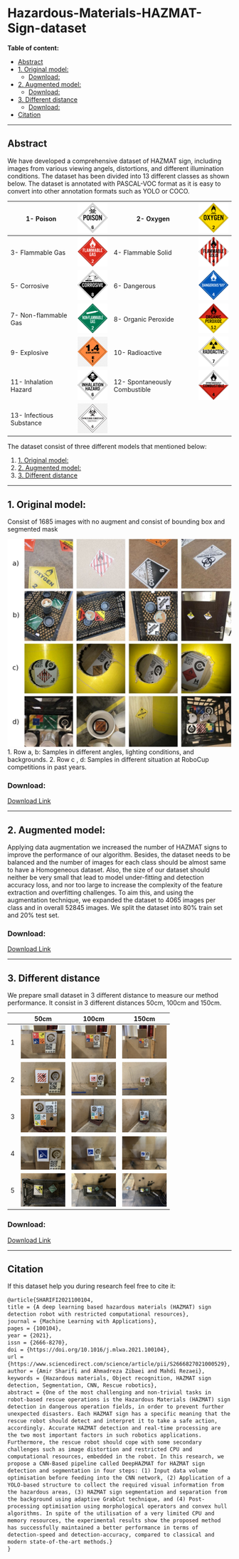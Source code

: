 # Hazardous-Materials-HAZMAT-Sign-dataset

<!-- vscode-markdown-toc -->
**Table of content:**

* [Abstract](#Abstract)
* [1. Original model:](#Originalmodel:)
	* [Download:](#Download:)
* [2. Augmented model:](#Augmentedmodel:)
	* [Download:](#Download:-1)
* [3. Different distance](#Differentdistance)
	* [Download:](#Download:-1)
* [Citation](#Citation)

<!-- vscode-markdown-toc-config
	numbering=false
	autoSave=true
	/vscode-markdown-toc-config -->
<!-- /vscode-markdown-toc -->




---
## <a name='Abstract'></a>Abstract


We have developed a comprehensive dataset of HAZMAT sign, including images from various viewing angels, distortions, and different illumination conditions. The dataset has been divided into 13 different classes as shown below. The dataset is annotated with PASCAL-VOC format as it is easy to convert into other annotation formats such as YOLO or COCO.

| 1- Poison | <img src="images/classes/1-poison.png" alt="1-poison" width="100"/> | 2- Oxygen |<img src="images/classes/2-oxygen.png" alt="2-oxygen" width="100"/> |
|---|---|---|---|
| 3- Flammable Gas | <img src="images/classes/3-flammable-gas.png" alt="3-flammable-gas" width="100"/> | 4- Flammable Solid |<img src="images/classes/4-flammable-solid.png" alt="4-flammable-solid" width="100"/> | 
| 5- Corrosive |<img src="images/classes/5-corrosive.png" alt="5-corrosive" width="100"/> | 6- Dangerous | <img src="images/classes/6-dangerous.png" alt="6-dangerous" width="100"/> | 
| 7- Non-flammable Gas |<img src="images/classes/7-non-flammable-gas.png" alt="7-non-flammable-gas" width="100"/> | 8- Organic Peroxide | <img src="images/classes/8-organic-peroxide.png" alt="8-organic-peroxide" width="100"/> |
| 9- Explosive | <img src="images/classes/9-explosive.png" alt="9-explosive" width="100"/> |  10- Radioactive | <img src="images/classes/10-radio-active.png" alt="10-radio-active" width="100"/> |
| 11- Inhalation Hazard | <img src="images/classes/11-inhalation-hazard.png" alt="11-inhalation-hazard" width="100"/> | 12- Spontaneously Combustible | <img src="images/classes/12-spontaneously-combustible.png" alt="12-spontaneously-combustible" width="100"/>  | 
| 13- Infectious Substance | <img src="images/classes/13-infectious-substance.png" alt="13-infectious-substance" width="100"/>   |  |  |


The dataset consist of three different models that mentioned below: 
1. [1. Original model:](#Originalmodel:)
2. [2. Augmented model:](#Augmentedmodel:)
3. [3. Different distance](#Differentdistance)

---
## <a name='Originalmodel:'></a>1. Original model: 

Consist of 1685 images with no augment and consist of bounding box and segmented mask

<img src="images/samples.jpg" alt="13-infectious-substance" /> 
1. Row a, b: Samples in different angles, lighting conditions, and backgrounds. 
2. Row c , d: Samples in different situation at RoboCup competitions in past years.

### <a name='Download:'></a>Download:


[Download Link](https://drive.google.com/drive/folders/1-dQPRdQ-MRp6mrPhnpng5pcgJsTZMg23?usp=sharing)

---
## <a name='Augmentedmodel:'></a>2. Augmented model: 


Applying data augmentation we increased the number of HAZMAT signs to improve the performance of our algorithm. Besides, the dataset needs to be balanced and the number of images for each class should be almost same to have a Homogeneous dataset. Also, the size of our dataset should neither be very small that lead to model under-fitting and detection accuracy loss, and nor too large to increase the complexity of the feature extraction and overfitting challenges. To aim this, and using the augmentation technique, we expanded the dataset to 4065 images per class and in overall 52845 images. We split the dataset into 80% train set and 20% test set.


### <a name='Download:-1'></a>Download:

[Download Link](https://drive.google.com/drive/folders/1ZglTZkiIhb6xI0v9cwXJfV2-Y4yL9S1V?usp=sharing)

---

## <a name='Differentdistance'></a>3. Different distance
We prepare small dataset in 3 different distance to measure our method performance. It consist in 3 different distances 50cm, 100cm and 150cm.

|| 50cm | 100cm | 150cm |
|---|---|---|---|
|1 |<img src="images/DifferentDistances/50/01.jpg" alt="13-infectious-substance" width="100"/> |<img src="images/DifferentDistances/100/01.jpg" alt="13-infectious-substance" width="100"/>| <img src="images/DifferentDistances/150/01.jpg" alt="13-infectious-substance" width="100"/> |
|2 |<img src="images/DifferentDistances/50/02.jpg" alt="13-infectious-substance" width="100"/> |<img src="images/DifferentDistances/100/02.jpg" alt="13-infectious-substance" width="100"/>| <img src="images/DifferentDistances/150/02.jpg" alt="13-infectious-substance" width="100"/> |
|3 |<img src="images/DifferentDistances/50/03.jpg" alt="13-infectious-substance" width="100"/> |<img src="images/DifferentDistances/100/03.jpg" alt="13-infectious-substance" width="100"/>| <img src="images/DifferentDistances/150/03.jpg" alt="13-infectious-substance" width="100"/> |
|4 |<img src="images/DifferentDistances/50/04.jpg" alt="13-infectious-substance" width="100"/> |<img src="images/DifferentDistances/100/04.jpg" alt="13-infectious-substance" width="100"/>| <img src="images/DifferentDistances/150/04.jpg" alt="13-infectious-substance" width="100"/> |
|5 |<img src="images/DifferentDistances/50/05.jpg" alt="13-infectious-substance" width="100"/> |<img src="images/DifferentDistances/100/05.jpg" alt="13-infectious-substance" width="100"/>| <img src="images/DifferentDistances/150/05.jpg" alt="13-infectious-substance" width="100"/> |

### <a name='Download:-1'></a>Download:

[Download Link](https://drive.google.com/drive/folders/1aBcR-5jOs3gRce4oHBA1bQ3crp8F9UD-?usp=sharing)

---
## <a name='Citation'></a>Citation 
If this dataset help you during  research feel free to cite it:
```
@article{SHARIFI2021100104,
title = {A deep learning based hazardous materials (HAZMAT) sign detection robot with restricted computational resources},
journal = {Machine Learning with Applications},
pages = {100104},
year = {2021},
issn = {2666-8270},
doi = {https://doi.org/10.1016/j.mlwa.2021.100104},
url = {https://www.sciencedirect.com/science/article/pii/S2666827021000529},
author = {Amir Sharifi and Ahmadreza Zibaei and Mahdi Rezaei},
keywords = {Hazardous materials, Object recognition, HAZMAT sign detection, Segmentation, CNN, Rescue robotics},
abstract = {One of the most challenging and non-trivial tasks in robot-based rescue operations is the Hazardous Materials (HAZMAT) sign detection in dangerous operation fields, in order to prevent further unexpected disasters. Each HAZMAT sign has a specific meaning that the rescue robot should detect and interpret it to take a safe action, accordingly. Accurate HAZMAT detection and real-time processing are the two most important factors in such robotics applications. Furthermore, the rescue robot should cope with some secondary challenges such as image distortion and restricted CPU and computational resources, embedded in the robot. In this research, we propose a CNN-Based pipeline called DeepHAZMAT for HAZMAT sign detection and segmentation in four steps: (1) Input data volume optimisation before feeding into the CNN network, (2) Application of a YOLO-based structure to collect the required visual information from the hazardous areas, (3) HAZMAT sign segmentation and separation from the background using adaptive GrabCut technique, and (4) Post-processing optimisation using morphological operators and convex hull algorithms. In spite of the utilisation of a very limited CPU and memory resources, the experimental results show the proposed method has successfully maintained a better performance in terms of detection-speed and detection-accuracy, compared to classical and modern state-of-the-art methods.}
}
```